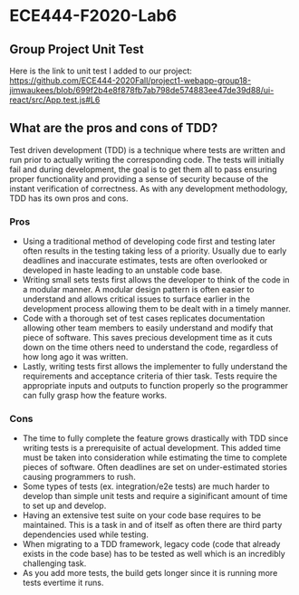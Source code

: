 # ECE444-F2020-Lab6
## Group Project Unit Test
Here is the link to unit test I added to our project:  
https://github.com/ECE444-2020Fall/project1-webapp-group18-jimwaukees/blob/699f2b4e8f878fb7ab798de574883ee47de39d88/ui-react/src/App.test.js#L6 
  
## What are the pros and cons of TDD?
Test driven development (TDD) is a technique where tests are written and run prior to actually writing the corresponding code. The tests will initially fail and during development, the goal is to get them all to pass ensuring proper functionality and providing a sense of security because of the instant verification of correctness. As with any development methodology, TDD has its own pros and cons.  
### Pros
- Using a traditional method of developing code first and testing later often results in the testing taking less of a priority. Usually due to early deadlines and inaccurate estimates, tests are often overlooked or developed in haste leading to an unstable code base.
- Writing small sets tests first allows the developer to think of the code in a modular manner. A modular design pattern is often easier to understand and allows critical issues to surface earlier in the development process allowing them to be dealt with in a timely manner.
- Code with a thorough set of test cases replicates documentation allowing other team members to easily understand and modify that piece of software. This saves precious development time as it cuts down on the time others need to understand the code, regardless of how long ago it was written.
- Lastly, writing tests first allows the implementer to fully understand the requirements and acceptance criteria of thier task. Tests require the appropriate inputs and outputs to function properly so the programmer can fully grasp how the feature works.
### Cons
- The time to fully complete the feature grows drastically with TDD since writing tests is a prerequisite of actual development. This added time must be taken into consideration while estimating the time to complete pieces of software. Often deadlines are set on under-estimated stories causing programmers to rush.
- Some types of tests (ex. integration/e2e tests) are much harder to develop than simple unit tests and require a siginificant amount of time to set up and develop.
- Having an extensive test suite on your code base requires to be maintained. This is a task in and of itself as often there are third party dependencies used while testing.
- When migrating to a TDD framework, legacy code (code that already exists in the code base) has to be tested as well which is an incredibly challenging task.
- As you add more tests, the build gets longer since it is running more tests evertime it runs.
